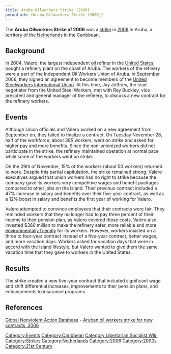 ```yaml
---
title: Aruba Oilworkers Strike (2006)
permalink: /Aruba_Oilworkers_Strike_(2006)/
---
```


The **Aruba Oilworkers Strike of 2006** was a
[strike](List_of_Strikes.md "wikilink") in
[2006](Timeline_of_Libertarian_Socialism_in_the_Caribbean.md "wikilink") in
Aruba, a territory of the [Netherlands](Netherlands.md "wikilink") in the
Caribbean.

## Background

In 2004, Valero, the largest independent [oil](Fossil_Fuels.md "wikilink")
refiner in the [United States](United_States_of_America.md "wikilink"),
bought a refinery plant on the coast of Aruba. The workers of the
refinery were a part of the Independent Oil Workers Union of Aruba. In
September 2006, they signed an agreement to become members of the
[United Steelworkers International
Union](United_Steelworkers_International_Union.md "wikilink"). At this
time, Jay Jeffries, the lead negotiator from the United Steel Workers,
met with Ray Buckley, vice president and general manager of the
refinery, to discuss a new contract for the refinery workers.

## Events

Although Union officials and Valero worked on a new agreement from
September on, they failed to finalize a contract. On Tuesday November
28, half of the workforce, about 385 workers, went on strike and asked
for higher pay and more benefits. Since the non-unionized workers did
not participate in the strike, the refinery maintained operation at
normal pace while some of the workers went on strike.

On the 29th of November, 15% of the workers (about 50 workers) returned
to work. Despite this partial capitulation, the strike remained strong.
Valero executives argued that union workers had no right to strike
because the company gave its workers very competitive wages and benefit
packages compared to other jobs on the island. Their previous contract
included a 47% increase in salary and benefits over their five-year
contract, as well as a 12% boost in salary and benefits the first year
of working for Valero.

Valero attempted to convince employees that their contracts were fair.
They reminded workers that they no longer had to pay three percent of
their income to their pension plan, as Valero covered those costs.
Valero also invested \$360 million to make the refinery safer, more
reliable and more [environmentally
friendly](Environmentalism.md "wikilink") for its workers. However, workers
insisted on a three to four-year contract instead of a five-year
contract, better wages, and more vacation days. Workers asked for
vacation days that were in accord with the island lifestyle, but Valero
wanted to give them the same vacation time that they gave to workers in
the United States.

## Results

The strike created a new five-year contract that included significant
wage and shift differential increases, improvements to their pension
plans, and enhancements to insurance programs.

## References

[Global Nonviolent Action
Database](Global_Nonviolent_Action_Database.md "wikilink") - [Aruban oil
workers strike for new contracts,
2006](https://nvdatabase.swarthmore.edu/content/aruban-oil-workers-strike-new-contracts-2006)

[Category:Events](Category:Events.md "wikilink")
[Category:Caribbean](Category:Caribbean.md "wikilink")
[Category:Libertarian Socialist
Wiki](Category:Libertarian_Socialist_Wiki.md "wikilink")
[Category:Strikes](Category:Strikes.md "wikilink")
[Category:Netherlands](Category:Netherlands.md "wikilink")
[Category:2006](Category:2006.md "wikilink")
[Category:2000s](Category:2000s.md "wikilink") [Category:21st
Century](Category:21st_Century.md "wikilink")